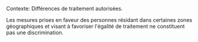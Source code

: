 Contexte: Différences de traitement autorisées.

Les mesures prises en faveur des personnes résidant dans certaines zones géographiques et visant à favoriser l'égalité de traitement ne constituent pas une discrimination.